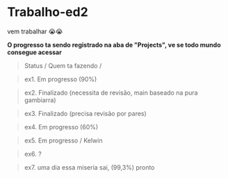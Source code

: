 # Trabalho-ed2

vem trabalhar 😭😭

**O progresso ta sendo registrado na aba de "Projects", ve se todo mundo consegue acessar**

>Status / Quem ta fazendo /

 >ex1. Em progresso (90%)
 
 >ex2. Finalizado (necessita de revisão, main baseado na pura gambiarra)
 
 >ex3. Finalizado (precisa revisão por pares)
 
 >ex4. Em progresso (60%)
 
 >ex5. Em progresso / Kelwin
 
 >ex6. ?

 >ex7. uma dia essa miseria sai, (99,3%) pronto


